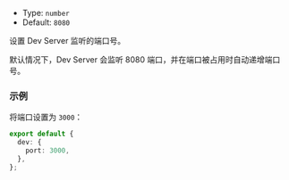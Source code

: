 - Type: `number`
- Default: `8080`

设置 Dev Server 监听的端口号。

默认情况下，Dev Server 会监听 8080 端口，并在端口被占用时自动递增端口号。

### 示例

将端口设置为 `3000`：

```ts
export default {
  dev: {
    port: 3000,
  },
};
```

